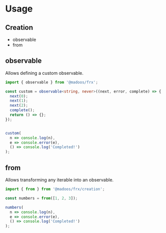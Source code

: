 # Usage

## Creation

* observable 
* from

## observable
Allows defining a custom observable.

```ts
import { observable } from '@madoos/frx';

const custom = observable<string, never>((next, error, complete) => {
  next(0);
  next(1);
  next(2);
  complete();
  return () => {};
});


custom(
  n => console.log(n),
  e => console.error(e),
  () => console.log('Completed!')
);
```

## from
Allows transforming any iterable into an observable.
 
```ts
import { from } from '@madoos/frx/creation';

const numbers = from([1, 2, 3]);

numbers(
  n => console.log(n),
  e => console.error(e),
  () => console.log('Completed!')
);

```